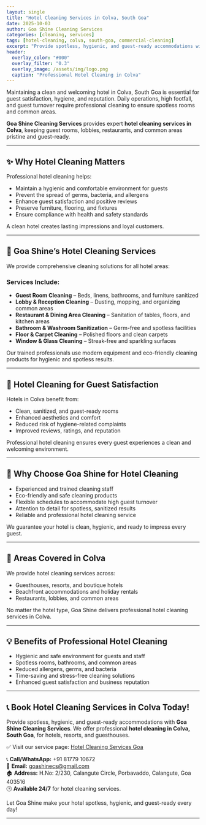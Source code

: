 ```yaml
---
layout: single
title: "Hotel Cleaning Services in Colva, South Goa"
date: 2025-10-03
author: Goa Shine Cleaning Services
categories: [cleaning, services]
tags: [hotel-cleaning, colva, south-goa, commercial-cleaning]
excerpt: "Provide spotless, hygienic, and guest-ready accommodations with Goa Shine’s professional hotel cleaning services in Colva, South Goa."
header:
  overlay_color: "#000"
  overlay_filter: "0.3"
  overlay_image: /assets/img/logo.png
  caption: "Professional Hotel Cleaning in Colva"
---
```


Maintaining a clean and welcoming hotel in Colva, South Goa is essential for guest satisfaction, hygiene, and reputation. Daily operations, high footfall, and guest turnover require professional cleaning to ensure spotless rooms and common areas.  

**Goa Shine Cleaning Services** provides expert **hotel cleaning services in Colva**, keeping guest rooms, lobbies, restaurants, and common areas pristine and guest-ready.

---

## ✨ Why Hotel Cleaning Matters
Professional hotel cleaning helps:  
- Maintain a hygienic and comfortable environment for guests  
- Prevent the spread of germs, bacteria, and allergens  
- Enhance guest satisfaction and positive reviews  
- Preserve furniture, flooring, and fixtures  
- Ensure compliance with health and safety standards  

A clean hotel creates lasting impressions and loyal customers.

---

## 🌟 Goa Shine’s Hotel Cleaning Services
We provide comprehensive cleaning solutions for all hotel areas:

### Services Include:
- **Guest Room Cleaning** – Beds, linens, bathrooms, and furniture sanitized  
- **Lobby & Reception Cleaning** – Dusting, mopping, and organizing common areas  
- **Restaurant & Dining Area Cleaning** – Sanitation of tables, floors, and kitchen areas  
- **Bathroom & Washroom Sanitization** – Germ-free and spotless facilities  
- **Floor & Carpet Cleaning** – Polished floors and clean carpets  
- **Window & Glass Cleaning** – Streak-free and sparkling surfaces  

Our trained professionals use modern equipment and eco-friendly cleaning products for hygienic and spotless results.

---

## 🏨 Hotel Cleaning for Guest Satisfaction
Hotels in Colva benefit from:  
- Clean, sanitized, and guest-ready rooms  
- Enhanced aesthetics and comfort  
- Reduced risk of hygiene-related complaints  
- Improved reviews, ratings, and reputation  

Professional hotel cleaning ensures every guest experiences a clean and welcoming environment.

---

## 🚿 Why Choose Goa Shine for Hotel Cleaning
- Experienced and trained cleaning staff  
- Eco-friendly and safe cleaning products  
- Flexible schedules to accommodate high guest turnover  
- Attention to detail for spotless, sanitized results  
- Reliable and professional hotel cleaning service  

We guarantee your hotel is clean, hygienic, and ready to impress every guest.

---

## 📍 Areas Covered in Colva
We provide hotel cleaning services across:  
- Guesthouses, resorts, and boutique hotels  
- Beachfront accommodations and holiday rentals  
- Restaurants, lobbies, and common areas  

No matter the hotel type, Goa Shine delivers professional hotel cleaning services in Colva.

---

## 💡 Benefits of Professional Hotel Cleaning
- Hygienic and safe environment for guests and staff  
- Spotless rooms, bathrooms, and common areas  
- Reduced allergens, germs, and bacteria  
- Time-saving and stress-free cleaning solutions  
- Enhanced guest satisfaction and business reputation  

---

## 📞 Book Hotel Cleaning Services in Colva Today!
Provide spotless, hygienic, and guest-ready accommodations with **Goa Shine Cleaning Services**. We offer professional **hotel cleaning in Colva, South Goa**, for hotels, resorts, and guesthouses.  

✅ Visit our service page: [Hotel Cleaning Services Goa](https://www.goashinecs.com/hotel-cleaning-goa.html)  

📞 **Call/WhatsApp:** +91 81779 10672  
📧 **Email:** goashinecs@gmail.com  
🏠 **Address:** H.No: 2/230, Calangute Circle, Porbavaddo, Calangute, Goa 403516  
🕒 **Available 24/7** for hotel cleaning services.  

Let Goa Shine make your hotel spotless, hygienic, and guest-ready every day!  

---
